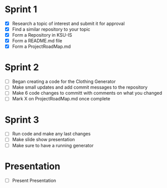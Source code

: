 # Sprint 1

- [X] Research a topic of interest and submit it for approval
- [X] Find a similar repository to your topic
- [X] Form a Repository in KSU-IS
- [X] Form a README.md file
- [X] Form a ProjectRoadMap.md

# Sprint 2

- [ ] Began creating a code for the Clothing Generator
- [ ] Make small updates and add commit messages to the repository
- [ ] Make 6 code changes to committ with comments on what you changed
- [ ] Mark X on ProjectRoadMap.md once complete

# Sprint 3

- [ ] Run code and make any last changes
- [ ] Make slide show presentation
- [ ] Make sure to have a running generator

# Presentation

- [ ] Present Presentation
